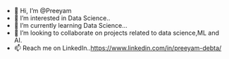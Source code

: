 - 👋 Hi, I’m @Preeyam
- 👀 I’m interested in Data Science..
- 🌱 I’m currently learning Data Science...
- 💞️ I’m looking to collaborate on projects related to data science,ML and AI.
- 📫 Reach me on LinkedIn..https://www.linkedin.com/in/preeyam-debta/

<!---
Preeyam1/Preeyam1 is a ✨ special ✨ repository because its `README.md` (this file) appears on your GitHub profile.
You can click the Preview link to take a look at your changes.
--->
